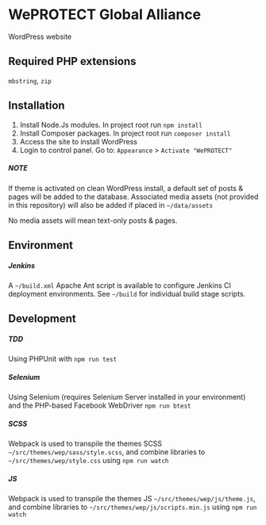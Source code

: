 # WePROTECT Global Alliance

WordPress website

## Required PHP extensions

`mbstring`, `zip`

## Installation

1. Install Node.Js modules. In project root run `npm install`
2. Install Composer packages. In project root run `composer install`
3. Access the site to install WordPress
4. Login to control panel. Go to: `Appearance` > `Activate "WePROTECT"`

##### NOTE
If theme is activated on clean WordPress install, a default set of posts & pages will be added to the database. Associated media assets (not provided in this repository) will also be added if placed in `~/data/assets`

No media assets will mean text-only posts & pages.

## Environment

##### Jenkins
A `~/build.xml` Apache Ant script is available to configure Jenkins CI deployment environments. See `~/build` for individual build stage scripts.

## Development

##### TDD
Using PHPUnit with `npm run test`

##### Selenium
Using Selenium (requires Selenium Server installed in your environment) and the PHP-based Facebook WebDriver `npm run btest`

##### SCSS
Webpack is used to transpile the themes SCSS `~/src/themes/wep/sass/style.scss`, and combine 
libraries to `~/src/themes/wep/style.css` using `npm run watch`

##### JS
Webpack is used to transpile the themes JS `~/src/themes/wep/js/theme.js`, and combine 
libraries to `~/src/themes/wep/js/scripts.min.js` using `npm run watch`